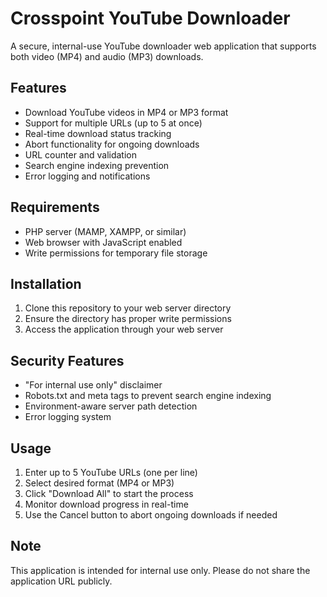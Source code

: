 # Crosspoint YouTube Downloader

A secure, internal-use YouTube downloader web application that supports both video (MP4) and audio (MP3) downloads.

## Features

- Download YouTube videos in MP4 or MP3 format
- Support for multiple URLs (up to 5 at once)
- Real-time download status tracking
- Abort functionality for ongoing downloads
- URL counter and validation
- Search engine indexing prevention
- Error logging and notifications

## Requirements

- PHP server (MAMP, XAMPP, or similar)
- Web browser with JavaScript enabled
- Write permissions for temporary file storage

## Installation

1. Clone this repository to your web server directory
2. Ensure the directory has proper write permissions
3. Access the application through your web server

## Security Features

- "For internal use only" disclaimer
- Robots.txt and meta tags to prevent search engine indexing
- Environment-aware server path detection
- Error logging system

## Usage

1. Enter up to 5 YouTube URLs (one per line)
2. Select desired format (MP4 or MP3)
3. Click "Download All" to start the process
4. Monitor download progress in real-time
5. Use the Cancel button to abort ongoing downloads if needed

## Note

This application is intended for internal use only. Please do not share the application URL publicly. 